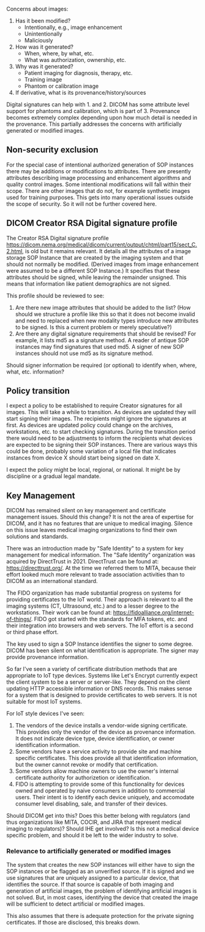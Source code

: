 Concerns about images:
1. Has it been modified?
    * Intentionally, e.g., image enhancement
    * Unintentionally
    * Maliciously
2. How was it generated?
    * When, where, by what, etc.
    * What was authorization, ownership, etc.
3. Why was it generated?
    * Patient imaging for diagnosis, therapy, etc.
    * Training image
    * Phantom or calibration image
4. If derivative, what is its provenance/history/sources

Digital signatures can help with 1. and 2.  DICOM has some attribute level support for phantoms and calibration, which is part of 3. Provenance becomes extremely complex depending upon how much detail is needed in the provenance.  This partially addresses the concerns with artificially generated or modified images.

## Non-security exclusion

For the special case of intentional authorized generation of SOP instances there may be additions or modifications to attributes.  There are presently attributes describing image processing and enhancement algorithms and quality control images.  Some intentional modifications will fall within their scope.  There are other images that do not, for example synthetic images used for training purposes.  This gets into many operational issues outside the scope of security.  So it will not be further covered here.

## DICOM Creator RSA Digital signature profile

The Creator RSA Digital signature profile https://dicom.nema.org/medical/dicom/current/output/chtml/part15/sect_C.2.html, is old but it remains relevant.  It details all the attributes of a image storage SOP Instance that are created by the imaging system and that should not normally be modified.  (Derived images from image enhancement were assumed to be a different SOP Instance.)  It specifies that these attributes should be signed, while leaving the remainder unsigned.  This means that information like patient demographics are not signed.

This profile should be reviewed to see:
1. Are there new image attributes that should be added to the list?  (How should we structure a profile like this so that it does not become invalid and need to replaced when new modality types introduce new attributes to be signed.  Is this a current problem or merely speculative?)
2. Are there any digital signature requirements that should be revised?  For example, it lists md5 as a signature method.  A reader of antique SOP instances may find signatures that used md5.  A signer of new SOP instances should not use md5 as its signature method.

Should signer information be required (or optional) to identify when, where, what, etc. information?

## Policy transition

I expect a policy to be established to require Creator signatures for all images.  This will take a while to transition.  As devices are updated they will start signing their images.  The recipients might ignore the signatures at first.  As devices are updated policy could change on the archives, workstations, etc. to start checking signatures.  During the transition period there would need to be adjustments to inform the recipients what devices are expected to be signing their SOP instances.  There are various ways this could be done, probably some variation of a local file that indicates instances from device X should start being signed on date X.

I expect the policy might be local, regional, or national.  It might be by discipline or a gradual legal mandate.

## Key Management

DICOM has remained silent on key management and certificate management issues.  Should this change?  It is not the area of expertise for DICOM, and it has no features that are unique to medical imaging.  Silence on this issue leaves medical imaging organizations to find their own solutions and standards.

There was an introduction made by "Safe Identity" to a system for key management for medical information.  The "Safe Identity" organization was acquired by DirectTrust in 2021.  DirectTrust can be found at: https://directtrust.org/.  At the time we referred them to MITA, because their effort looked much more relevant to trade association activities than to DICOM as an international standard.

The FIDO organization has made substantial progress on systems for providing certificates to the IoT world.  Their approach is relevant to all the imaging systems (CT, Ultrasound, etc.) and to a lesser degree to the workstations.  Their work can be found at: https://fidoalliance.org/internet-of-things/. FIDO got started with the standards for MFA tokens, etc. and their integration into browsers and web servers.  The IoT effort is a second or third phase effort.

The key used to sign a SOP Instance identifies the signer to some degree.  DICOM has been silent on what identification is appropriate.  The signer may provide provenance information.  

So far I've seen a variety of certificate distribution methods that are appropriate to IoT type devices.  Systems like Let's Encrypt currently expect the client system to be a server or server-like.  They depend on the client updating HTTP accessible information or DNS records.  This makes sense for a system that is designed to provide certificates to web servers.  It is not suitable for most IoT systems.

For IoT style devices I've seen:
1. The vendors of the device installs a vendor-wide signing certificate.  This provides only the vendor of the device as provenance information.  It does not indicate device type, device identification, or owner identification information.
2. Some vendors have a service activity to provide site and machine specific certificates.  This does provide all that identification information, but the owner cannot revoke or modify that certification.
3. Some vendors allow machine owners to use the owner's internal certificate authority for authorizetion or identification.
4. FIDO is attempting to provide some of this functionality for devices owned and operated by naive consumers in addition to commercial users.  Their intent is to identify each device uniquely, and accomodate consumer level disabling, sale, and transfer of their devices.

Should DICOM get into this?  Does this better belong with regulators (and thus organizations like MITA, COCIR, and JIRA that represent medical imaging to regulators)?  Should IHE get involved?  Is this not a medical device specific problem, and should it be left to the wider industry to solve.

### Relevance to artificially generated or modified images

The system that creates the new SOP instances will either have to sign the SOP instances or be flagged as an unverified source.  If it is signed and we use signatures that are uniquely assigned to a particular device, that identifies the source.  If that source is capable of both imaging and generation of artificial images, the problem of identifying artificial images is not solved.  But, in most cases, identifying the device that created the image will be sufficient to detect artificial or modified images.

This also assumes that there is adequate protection for the private signing certificates.  If those are disclosed, this breaks down.
